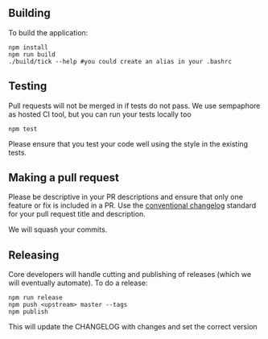 
## Building

To build the application:

    npm install
    npm run build
    ./build/tick --help #you could create an alias in your .bashrc

## Testing

Pull requests will not be merged in if tests do not pass. We use sempaphore as
hosted CI tool, but you can run your tests locally too

    npm test

Please ensure that you test your code well using the style in the existing
tests.

## Making a pull request

Please be descriptive in your PR descriptions and ensure that only one feature
or fix is included in a PR. Use the [conventional changelog](https://github.com/conventional-changelog/standard-version#commit-message-convention-at-a-glance)
standard for your pull request title and description.

We will squash your commits.

## Releasing

Core developers will handle cutting and publishing of releases (which we will
eventually automate). To do a release:

    npm run release
    npm push <upstream> master --tags
    npm publish

This will update the CHANGELOG with changes and set the correct version
